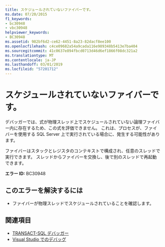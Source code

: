 ```yaml
---
title: スケジュールされていないファイバーです。
ms.date: 07/20/2015
f1_keywords:
- bc30948
- vbc30948
helpviewer_keywords:
- BC30948
ms.assetid: 982bf6d2-ce62-4451-8a23-82dacf8ee100
ms.openlocfilehash: c4ce09682a54a9cada116e989348b5413e7ba404
ms.sourcegitcommit: 41c0637e894fbcd0713d46d6ef1866f08dc321a2
ms.translationtype: MT
ms.contentlocale: ja-JP
ms.lasthandoff: 03/01/2019
ms.locfileid: "57201712"
---
```

# <a name="unscheduled-fiber"></a>スケジュールされていないファイバーです。
デバッガーでは、式が物理スレッド上でスケジュールされていない論理ファイバー内に存在するため、この式を評価できません。 これは、プロセスが、ファイバーを使用する SQL Server 上で実行されている場合に、発生する可能性があります。  
  
 ファイバーはスタックとレジスタのコンテキストで構成され、任意のスレッドで実行できます。 スレッドからファイバーを交換し、後で別のスレッドで再起動できます。  
  
 **エラー ID:** BC30948  
  
## <a name="to-correct-this-error"></a>このエラーを解決するには  
  
-   ファイバーが物理スレッドでスケジュールされていることを確認します。  
  
## <a name="see-also"></a>関連項目

- [TRANSACT-SQL デバッガー](/sql/ssms/scripting/transact-sql-debugger)
- [Visual Studio でのデバッグ](/visualstudio/debugger/debugging-in-visual-studio)
